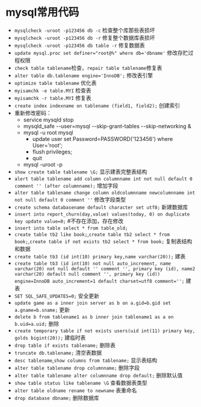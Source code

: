 mysql常用代码
==========

* `mysqlcheck -uroot -p123456 db -c` 检查整个库那些表损坏
* `mysqlcheck -uroot -p123456 db -r` 修复整个数据库表损坏
* `mysqlcheck -uroot -p123456 db table -r` 修复数据表
* `update mysql.proc set definer="root@%" where db='dbname'` 修改存贮过程权限
* `check table tablename`检查，`repair table tablename`修复表
* `alter table db.tablename engine='InnoDB';` 修改表引擎
* `optimize table tablename` 优化表
* `myisamchk -e table.MYI` 检查表
* `myisamchk -r table.MYI` 修复表
* `create index indexname on tablename (field1, field2);` 创建索引
* 重新修改密码：
  * service mysqld stop
  * mysqld_safe --user=mysql --skip-grant-tables --skip-networking &
  * mysql -u root mysql
    * update user set Password=PASSWORD('123456') where User='root';
    * flush privileges;
    * quit
  * mysql -uroot -p
* `show create table tablename \G;` 显示建表完整表结构
* `alert table tablename add column columnname int not null default 0 comment '' (after columnname);` 增加字段
* `alter table tablename change column oldcolumnname newcolumnname int not null default 0 comment ''` 修改字段类型
* `create schema databasename default character set utf8;` 新建数据库
* `insert into report_churn(day,value) values(today, 0) on duplicate key update value=0;` #不存在添加，存在修改
* `insert into table select * from table_old;`
* `create table tb2 like book;`,`create table tb2 select * from book;`,`create table if not exists tb2 select * from book;` 复制表结构和数据
* `create table tb3 (id int(10) primary key,name varchar(20));` 建表
* `create table tb3 (id int(10) not null auto_increment, name varchar(20) not null default '' comment '', primary key (id), name2 varchar(20) default null comment '', primary key (id)) engine=InnoDB auto_increment=1 default charset=utf8 comment='';` 建表
* `SET SQL_SAFE_UPDATES=0;` 安全更新
* `update game as a inner join server as b on a.gid=b.gid set a.gname=b.sname;` 更新
* `delete b from tablename1 as b inner join tablename1 as a on b.uid=a.uid;` 删除
* `create temporary table if not exists users(uid int(11) primary key, golds bigint(20));` 建临时表
* `drop table if exists tablename;` 删除表
* `truncate db.tablename;` 清空表数据
* `desc tablename`,`show columns from tablename;` 显示表结构
* `alter table tablename drop columnname;` 删除字段
* `alter table tablename alter columnname drop default;` 删除默认值
* `show table status like tablename \G` 查看数据表类型
* `alter table oldname rename to newname` 表重命名
* `drop database dbname;` 删除数据库
